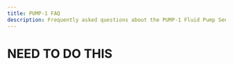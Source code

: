 ```yaml
---
title: PUMP-1 FAQ
description: Frequently asked questions about the PUMP-1 Fluid Pump Sensor
---
```

# NEED TO DO THIS

